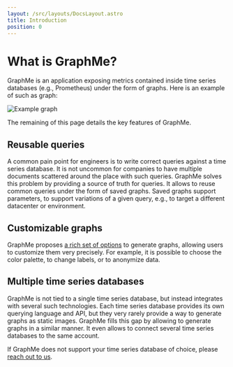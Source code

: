```yaml
---
layout: /src/layouts/DocsLayout.astro
title: Introduction
position: 0
---
```


# What is GraphMe?
 
GraphMe is an application exposing metrics contained inside time series databases (e.g., Prometheus) under the form of graphs.
Here is an example of such as graph:

![Example graph](/images/graph.png)

The remaining of this page details the key features of GraphMe.

## Reusable queries

A common pain point for engineers is to write correct queries against a time series database.
It is not uncommon for companies to have multiple documents scattered around the place with such queries.
GraphMe solves this problem by providing a source of truth for queries.
It allows to reuse common queries under the form of saved graphs.
Saved graphs support parameters, to support variations of a given query, e.g., to target a different datacenter or environment.

## Customizable graphs

GraphMe proposes [a rich set of options](docs/user/graph-options) to generate graphs, allowing users to customize them very precisely.
For example, it is possible to choose the color palette, to change labels, or to anonymize data.

## Multiple time series databases

GraphMe is not tied to a single time series database, but instead integrates with several such technologies.
Each time series database provides its own querying language and API, but they very rarely provide a way to generate graphs as static images.
GraphMe fills this gap by allowing to generate graphs in a similar manner.
It even allows to connect several time series databases to the same account.

If GraphMe does not support your time series database of choice, please [reach out to us](mailto:hello@graphme.app).
